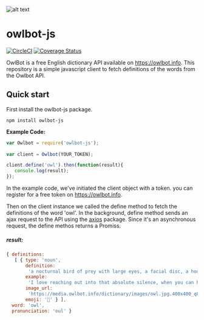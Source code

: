 
![alt text](https://owlbot.info/static/dictionary/img/owlbot.png "OwlBot")
   


# owlbot-js
[![CircleCI](https://circleci.com/bb/owldroids/owlbot-js.svg?style=svg)](https://circleci.com/bb/owldroids/owlbot-js)
[![Coverage Status](https://coveralls.io/repos/bitbucket/owldroids/owlbot-js/badge.svg?branch=master)](https://coveralls.io/bitbucket/owldroids/owlbot-js?branch=master)

OwlBot is a free English dictionary API available on https://owlbot.info. 
This repository is a simple javascript client to fetch definitions of the words from the Owlbot API.

## Quick start
First install the owlbot-js package.
```
npm install owlbot-js
```

**Example Code:**
```js
var Owlbot = require('owlbot-js');
  
var client = Owlbot(YOUR_TOKEN);

client.define('owl').then(function(result){
   console.log(result);
});
```

In the example code, we've initiated the client object with a token. you can register for a free token on https://owlbot.info.

Then on the client instance we called the define method to fetch the definitions of  the word 'owl'.
In the background, define method sends an ajax request to the API using the [axios](https://github.com/axios/axios) package.
Since it's an asynchronous request, the define methos returns a Promiss.

##### result:
```js
{ definitions:
   [ { type: 'noun',
       definition:
        'a nocturnal bird of prey with large eyes, a facial disc, a hooked beak, and typically a loud hooting call.',
       example:
        'I love reaching out into that absolute silence, when you can hear the owl or the wind.',
       image_url:
        'https://media.owlbot.info/dictionary/images/owl.jpg.400x400_q85_box-403,83,960,640_crop_detail.jpg',
       emoji: '🦉' } ],
  word: 'owl',
  pronunciation: 'oul' }


```
